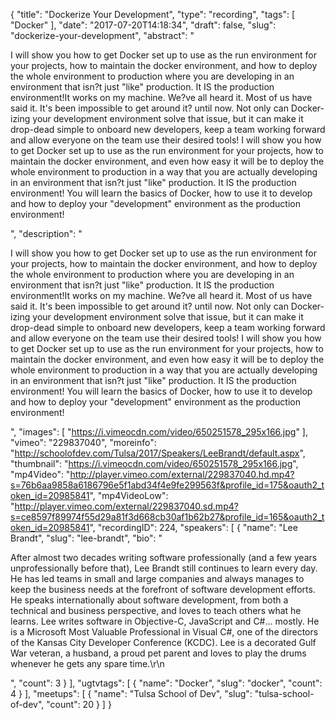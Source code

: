 {
  "title": "Dockerize Your Development",
  "type": "recording",
  "tags": [
    "Docker"
  ],
  "date": "2017-07-20T14:18:34",
  "draft": false,
  "slug": "dockerize-your-development",
  "abstract": "<p>I will show you how to get Docker set up to use as the run environment for your projects, how to maintain the docker environment, and how to deploy the whole environment to production where you are developing in an environment that isn?t just \"like\" production. It IS the production environment!It works on my machine. We?ve all heard it. Most of us have said it. It's been impossible to get around it? until now. Not only can Docker-izing your development environment solve that issue, but it can make it drop-dead simple to onboard new developers, keep a team working forward and allow everyone on the team use their desired tools! I will show you how to get Docker set up to use as the run environment for your projects, how to maintain the docker environment, and even how easy it will be to deploy the whole environment to production in a way that you are actually developing in an environment that isn?t just \"like\" production. It IS the production environment! You will learn the basics of Docker, how to use it to develop and how to deploy your \"development\" environment as the production environment!</p>",
  "description": "<p>I will show you how to get Docker set up to use as the run environment for your projects, how to maintain the docker environment, and how to deploy the whole environment to production where you are developing in an environment that isn?t just \"like\" production. It IS the production environment!It works on my machine. We?ve all heard it. Most of us have said it. It's been impossible to get around it? until now. Not only can Docker-izing your development environment solve that issue, but it can make it drop-dead simple to onboard new developers, keep a team working forward and allow everyone on the team use their desired tools! I will show you how to get Docker set up to use as the run environment for your projects, how to maintain the docker environment, and even how easy it will be to deploy the whole environment to production in a way that you are actually developing in an environment that isn?t just \"like\" production. It IS the production environment! You will learn the basics of Docker, how to use it to develop and how to deploy your \"development\" environment as the production environment!</p>",
  "images": [
    "https://i.vimeocdn.com/video/650251578_295x166.jpg"
  ],
  "vimeo": "229837040",
  "moreinfo": "http://schoolofdev.com/Tulsa/2017/Speakers/LeeBrandt/default.aspx",
  "thumbnail": "https://i.vimeocdn.com/video/650251578_295x166.jpg",
  "mp4Video": "http://player.vimeo.com/external/229837040.hd.mp4?s=76b6aa9858a6186796e5f1abd34f4e9fe299563f&profile_id=175&oauth2_token_id=20985841",
  "mp4VideoLow": "http://player.vimeo.com/external/229837040.sd.mp4?s=ce8597f89974f55d29a81f3d668cb30af1b62b27&profile_id=165&oauth2_token_id=20985841",
  "recordingID": 224,
  "speakers": [
    {
      "name": "Lee Brandt",
      "slug": "lee-brandt",
      "bio": "<p>After almost two decades writing software professionally (and a few years unprofessionally before that), Lee Brandt still continues to learn every day. He has led teams in small and large companies and always manages to keep the business needs at the forefront of software development efforts. He speaks internationally about software development, from both a technical and business perspective, and loves to teach others what he learns. Lee writes software in Objective-C, JavaScript and C#... mostly. He is a Microsoft Most Valuable Professional in Visual C#, one of the directors of the Kansas City Developer Conference (KCDC). Lee is a decorated Gulf War veteran, a husband, a proud pet parent and loves to play the drums whenever he gets any spare time.\r\n</p>",
      "count": 3
    }
  ],
  "ugtvtags": [
    {
      "name": "Docker",
      "slug": "docker",
      "count": 4
    }
  ],
  "meetups": [
    {
      "name": "Tulsa School of Dev",
      "slug": "tulsa-school-of-dev",
      "count": 20
    }
  ]
}